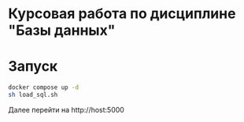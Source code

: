 # Курсовая работа по дисциплине "Базы данных"
# Запуск 
```bash 
docker compose up -d 
sh load_sql.sh 
```
Далее перейти на http://host:5000
